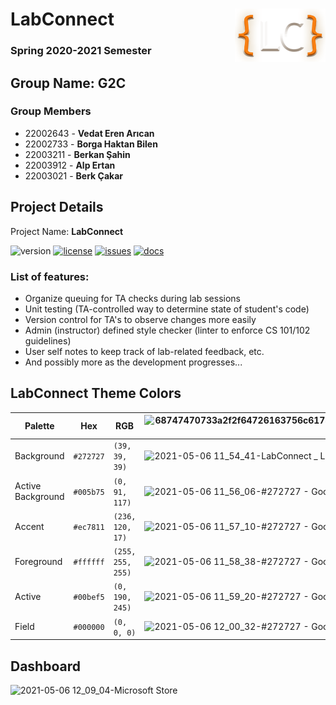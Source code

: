 # LabConnect <img align="right" width="145" height="85" src="src/main/react-client/src/img/labconnect-logo.png">

### Spring 2020-2021 Semester

## Group Name: G2C

### Group Members

- 22002643 - **Vedat Eren Arıcan**
- 22002733 - **Borga Haktan Bilen**
- 22003211 - **Berkan Şahin**
- 22003912 - **Alp Ertan**
- 22003021 - **Berk Çakar**

## Project Details

Project Name: **LabConnect**

![version](https://img.shields.io/badge/version-0.1.1-yellow?style=flat-square) [![license](https://img.shields.io/github/license/cs102-project/LabConnect?style=flat-square)](https://github.com/cs102-project/LabConnect/blob/master/LICENSE)
[![issues](https://img.shields.io/github/issues/cs102-project/LabConnect?style=flat-square)](https://github.com/cs102-project/LabConnect/issues) [![docs](https://img.shields.io/badge/Documentation-0.1.1-brightgreen?style=flat-square)](http://docs.labconnect.me/)

### List of features:

- Organize queuing for TA checks during lab sessions
- Unit testing (TA-controlled way to determine state of student's code)
- Version control for TA's to observe changes more easily
- Admin (instructor) defined style checker (linter to enforce CS 101/102 guidelines)
- User self notes to keep track of lab-related feedback, etc.
- And possibly more as the development progresses...

## LabConnect Theme Colors

Palette|Hex|RGB|![68747470733a2f2f64726163756c617468656d652e636f6d2f7374617469632f696d672f636f6c6f722d626f7865732f65796564726f707065722e706e67](https://user-images.githubusercontent.com/74186713/117270083-874d8f80-ae61-11eb-8f86-6b762bfd94d2.png)
---|---|---|---
Background|`#272727`|`(39, 39, 39)`|![2021-05-06 11_54_41-LabConnect _ Login — Mozilla Firefox](https://user-images.githubusercontent.com/74186713/117270408-dd223780-ae61-11eb-82dc-20bff6e0a1b4.jpg)
Active Background|`#005b75`|`(0, 91, 117)`|![2021-05-06 11_56_06-#272727 - Google'da Ara — Mozilla Firefox](https://user-images.githubusercontent.com/74186713/117270611-0f339980-ae62-11eb-8d24-cbd1a500e984.jpg)
Accent|`#ec7811`|`(236, 120, 17)`|![2021-05-06 11_57_10-#272727 - Google'da Ara — Mozilla Firefox](https://user-images.githubusercontent.com/74186713/117270764-37bb9380-ae62-11eb-8698-7a534ca45b76.jpg)
Foreground|`#ffffff`|`(255, 255, 255)`|![2021-05-06 11_58_38-#272727 - Google'da Ara — Mozilla Firefox](https://user-images.githubusercontent.com/74186713/117270971-6c2f4f80-ae62-11eb-9672-cebc78d5a800.jpg)
Active|`#00bef5`|`(0, 190, 245)`|![2021-05-06 11_59_20-#272727 - Google'da Ara — Mozilla Firefox](https://user-images.githubusercontent.com/74186713/117271150-94b74980-ae62-11eb-9084-175dbbdf075d.jpg)
Field|`#000000`|`(0, 0, 0)`|![2021-05-06 12_00_32-#272727 - Google'da Ara — Mozilla Firefox](https://user-images.githubusercontent.com/74186713/117271277-aef12780-ae62-11eb-8ced-42c033a77975.jpg)

## Dashboard
![2021-05-06 12_09_04-Microsoft Store](https://user-images.githubusercontent.com/74186713/117272463-e0b6be00-ae63-11eb-814a-8bbd54f9fd25.jpg)

